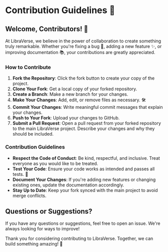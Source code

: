 
# Contribution Guidelines 🌟

## Welcome, Contributors! 🙌

At LibraVerse, we believe in the power of collaboration to create something truly remarkable. Whether you're fixing a bug 🐛, adding a new feature ✨, or improving documentation 📚, your contributions are greatly appreciated.

### How to Contribute

1. **Fork the Repository**: Click the fork button to create your copy of the project.
2. **Clone Your Fork**: Get a local copy of your forked repository.
3. **Create a Branch**: Make a new branch for your changes.
4. **Make Your Changes**: Add, edit, or remove files as necessary. 🛠
5. **Commit Your Changes**: Write meaningful commit messages that explain your changes.
6. **Push to Your Fork**: Upload your changes to GitHub.
7. **Submit a Pull Request**: Open a pull request from your forked repository to the main LibraVerse project. Describe your changes and why they should be included.

### Contribution Guidelines

- **Respect the Code of Conduct**: Be kind, respectful, and inclusive. Treat everyone as you would like to be treated.
- **Test Your Code**: Ensure your code works as intended and passes all tests. 🧪
- **Document Your Changes**: If you're adding new features or changing existing ones, update the documentation accordingly.
- **Stay Up to Date**: Keep your fork synced with the main project to avoid merge conflicts.

## Questions or Suggestions?

If you have any questions or suggestions, feel free to open an issue. We're always looking for ways to improve!

Thank you for considering contributing to LibraVerse. Together, we can build something amazing! 🚀
